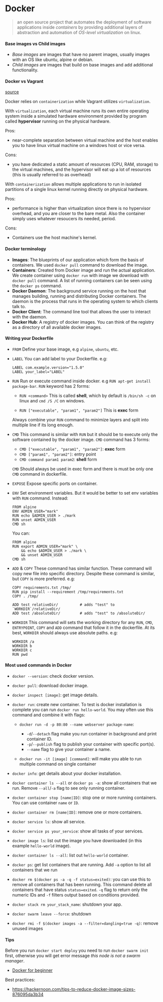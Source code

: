 # Docker

> an open source project that automates the deployment of software applications
> inside *containers* by providing additional layers of abstraction and automation of *OS-level virtualization* on linux.

#### Base images vs Child images

- *Base images* are images that have no parent images, usually images with an OS like ubuntu, alpine or debian.
- *Child images* are images that build on base images and add additional functionality.

#### Docker vs Vagrant

[source](https://www.quora.com/What-is-the-difference-between-Docker-and-Vagrant-When-should-you-use-each-one)

Docker relies on `containerization` while Vagrant utilizes `virtualization`.

With `virtualization`, each virtual machine runs its own entire operating system
inside a simulated hardware environment provided by program called __hypervisor__ running on
the physical hardware.

Pros:
- near-complete separation between virtual machine and the host enables you to have linux virtual machine on
a windows host or vice versa.

Cons:
- you have dedicated a static amount of resources (CPU, RAM, storage) to the virtual machines, and
the hypervisor will eat up a lot of resources (this is usually referred to as overhead)

With `containerization` allows multiple applications to run in isolated partitions of a single linux kernel
running directly on physical hardware.

Pros:
- performance is higher than virtualization since there is no hypervisor overhead, and you are closer to the bare metal.
Also the container simply uses whatever resoucers its needed, period.

Cons:
- Containers use the host machine's kernel.

#### Docker terminology

- __Images__: The blueprints of our application which form the basis of containers. We used `docker pull` command to download the image.
- __Containers__: Created from Docker image and run the actual application. We create container using `docker run` with image we download with `docker pull` command. A list of running containers can be seen using the `docker ps` command.
- __Docker Daemon__: The background service running on the host that manages building, running and distributing Docker containers.
  The daemon is the process that runs in the operating system to which clients talk to.
- __Docker Client__: The command line tool that allows the user to interact with the daemon.
- __Docker Hub__: A registry of docker images. You can think of the registry as a directory of all available docker images.

#### Writing your Dockerfile

- `FROM`
  Define your base image, e.g `alpine`, `ubuntu`, etc.

- `LABEL`
  You can add label to your Dockerfile. e.g:
    ```
    LABEL com.example.version="1.5.0"
    LABEL your_label="LABEL"
    ```
- `RUN`
  Run or execute command inside docker. e.g `RUN apt-get install package-bar`.
  `RUN` keyword has 2 forms:

  - `RUN <command>`
    This is called __shell__, which by default is `/bin/sh -c` on linux and `cmd /S /C` on windows.

  - `RUN ["executable", "param1", "param2"]`
    This is __exec__ form

  Always combine your `RUN` command to minimize layers and split into multiple line if its long enough.

- `CMD`
  This command is similar with `RUN` but it should be to execute only the software contained by the docker image.
  `CMD` command has 3 forms:

  - `CMD ["executable", "param1", "param2"]`: __exec__ form
  - `CMD ["param1", "param2"]`: entry point
  - `CMD command param1 param2`: __shell__ form

  `CMD`
  Should always be used in exec form and there is must be only one `CMD` command in dockerfile.

- `EXPOSE`
  Expose specific ports on container.

- `ENV`
  Set environment variables. But it would be better to set env variables with `RUN` command.
  Instead:
    ```
    FROM alpine
    ENV ADMIN_USER="mark"
    RUN echo $ADMIN_USER > ./mark
    RUN unset ADMIN_USER
    CMD sh
    ```

  You can:
    ```
    FROM alpine
    RUN export ADMIN_USER="mark" \
        && echo $ADMIN_USER > ./mark \
        && unset ADMIN_USER
    CMD sh
    ```

- `ADD` & `COPY`
  These command has similar function. These command will copy new file into specific directory.
  Despite these command is similar, but `COPY` is more preferred.
  e.g:
    ```
    COPY requirements.txt /tmp/
    RUN pip install --requirement /tmp/requirements.txt
    COPY . /tmp/

    ADD test relativeDir/          # adds "test" to `WORKDIR`/relativeDir/
    ADD test /absoluteDir/         # adds "test" to /absoluteDir/
    ```

- `WORKDIR`
  This command will sets the working directory for any `RUN`, `CMD`, `ENTRYPOINT`, `COPY` and `ADD` command
  that follow it in the dockerfile. At its best, `WORKDIR` should always use absolute paths.
  e.g:
    ```
    WORKDIR /a
    WORKDIR b
    WORKDIR c
    RUN pwd
    ```



#### Most used commands in Docker

- `docker --version`: check docker version.
- `docker pull`: download docker image.
- `docker inspect [image]`: get image details.
- `docker run`: create new container. To test is docker installation is complete you can run `docker run hello-world`.
  You may often use this command and combine it with flags:
  - `docker run -d -p 80:80 --name webserver package-name`:
    - `-d`/`--detach` flag make you run container in background and print container ID.
    - `-p`/`--publish` flag to publish your container with specific port(s).
    - `--name` flag to give your container a name.

  - `docker run -it [image] [command]`: will make you able to run multiple command on single container

- `docker info`: get details about your docker installation.
- `docker container ls --all` or `docker ps -a`: show all containers that we run. Remove `--all`/`-a` flag to see only running container.
- `docker container stop [name|ID]`: stop one or more running containers. You can use container `name` or `ID`.
- `docker container rm [name|ID]`: remove one or more containers.

- `docker service ls`: show all service.
- `docker service ps your_service`: show all tasks of your services.
- `docker image ls`: list out the image you have downloaded (in this example `hello-world` image).
- `docker container ls --all`: list out `hello-world` container.
- `docker ps`: get list containers that are running. Add `-a` option to list all containers that we run
- `docker rm $(docker ps -a -q -f status=exited)`: you can use this to remove all containers that has been running.
  This command delete all containers that have status `status=exited`. `-q` flag to return only the numeric IDs
  and `-f` filters output based on conditions provided.

- `docker stack rm your_stack_name`: shutdown your app.
- `docker swarm leave --force`: shutdown
- `docker rmi -f $(docker images -a --filter=dangling=true -q)`: remove unused images

#### Tips

Before you run `docker start deploy` you need to run `docker swarm init` first, otherwise you will get
error message *this node is not a swarm manager*.

- [Docker for beginner](https://github.com/docker/labs/blob/master/beginner/chapters/alpine.md)

Best practices:
- https://hackernoon.com/tips-to-reduce-docker-image-sizes-876095da3b34

